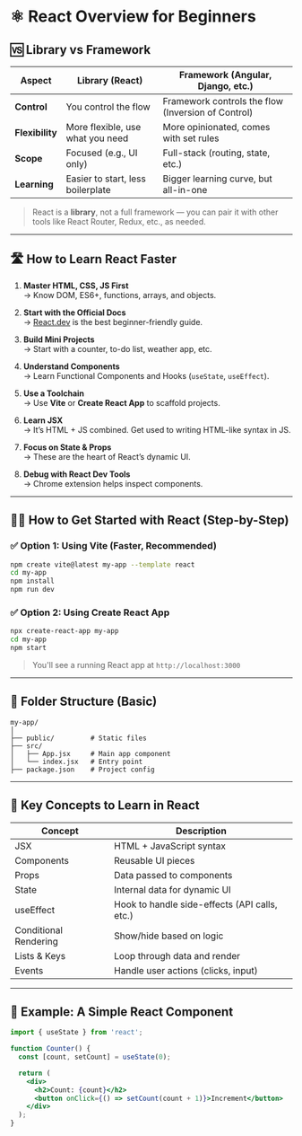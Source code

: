 # ⚛️ React Overview for Beginners

## 🆚 Library vs Framework

| Aspect          | **Library (React)**              | **Framework (Angular, Django, etc.)**    |
|-----------------|----------------------------------|------------------------------------------|
| **Control**     | You control the flow             | Framework controls the flow (Inversion of Control) |
| **Flexibility** | More flexible, use what you need | More opinionated, comes with set rules   |
| **Scope**       | Focused (e.g., UI only)          | Full-stack (routing, state, etc.)        |
| **Learning**    | Easier to start, less boilerplate| Bigger learning curve, but all-in-one    |

> React is a **library**, not a full framework — you can pair it with other tools like React Router, Redux, etc., as needed.

---

## 🛣️ How to Learn React Faster

1. **Master HTML, CSS, JS First**  
   → Know DOM, ES6+, functions, arrays, and objects.

2. **Start with the Official Docs**  
   → [React.dev](https://react.dev) is the best beginner-friendly guide.

3. **Build Mini Projects**  
   → Start with a counter, to-do list, weather app, etc.

4. **Understand Components**  
   → Learn Functional Components and Hooks (`useState`, `useEffect`).

5. **Use a Toolchain**  
   → Use **Vite** or **Create React App** to scaffold projects.

6. **Learn JSX**  
   → It’s HTML + JS combined. Get used to writing HTML-like syntax in JS.

7. **Focus on State & Props**  
   → These are the heart of React’s dynamic UI.

8. **Debug with React Dev Tools**  
   → Chrome extension helps inspect components.

---

## 🧑‍💻 How to Get Started with React (Step-by-Step)

### ✅ Option 1: Using Vite (Faster, Recommended)
```bash
npm create vite@latest my-app --template react
cd my-app
npm install
npm run dev
```

### ✅ Option 2: Using Create React App
```bash
npx create-react-app my-app
cd my-app
npm start
```

> You'll see a running React app at `http://localhost:3000`

---

## 📂 Folder Structure (Basic)
```
my-app/
│
├── public/         # Static files
├── src/
│   ├── App.jsx     # Main app component
│   └── index.jsx   # Entry point
├── package.json    # Project config
```

---

## 🔁 Key Concepts to Learn in React

| Concept        | Description                          |
|----------------|--------------------------------------|
| JSX            | HTML + JavaScript syntax             |
| Components     | Reusable UI pieces                   |
| Props          | Data passed to components            |
| State          | Internal data for dynamic UI         |
| useEffect      | Hook to handle side-effects (API calls, etc.) |
| Conditional Rendering | Show/hide based on logic     |
| Lists & Keys   | Loop through data and render         |
| Events         | Handle user actions (clicks, input)  |

---

## 🧠 Example: A Simple React Component

```jsx
import { useState } from 'react';

function Counter() {
  const [count, setCount] = useState(0);

  return (
    <div>
      <h2>Count: {count}</h2>
      <button onClick={() => setCount(count + 1)}>Increment</button>
    </div>
  );
}
```
